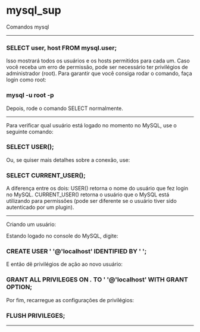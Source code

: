 # mysql_sup
Comandos mysql
<hr>

### SELECT user, host FROM mysql.user;
Isso mostrará todos os usuários e os hosts permitidos para cada um.
Caso você receba um erro de permissão, pode ser necessário ter privilégios de administrador (root). Para garantir que você consiga rodar o comando, faça login como root:
### mysql -u root -p
Depois, rode o comando SELECT normalmente.
<hr>

Para verificar qual usuário está logado no momento no MySQL, use o seguinte comando:
### SELECT USER();
Ou, se quiser mais detalhes sobre a conexão, use:
### SELECT CURRENT_USER();
A diferença entre os dois:
USER() retorna o nome do usuário que fez login no MySQL.
CURRENT_USER() retorna o usuário que o MySQL está utilizando para permissões (pode ser diferente se o usuário tiver sido autenticado por um plugin).
<hr>
Criando um usuário:

Estando logado no console do MySQL, digite:
### CREATE USER ' '@'localhost' IDENTIFIED BY ' ';
E então dê privilégios de ação ao novo usuário:
### GRANT ALL PRIVILEGES ON *.* TO ' '@'localhost' WITH GRANT OPTION;
Por fim, recarregue as configurações de privilégios:
### FLUSH PRIVILEGES;
<hr>
